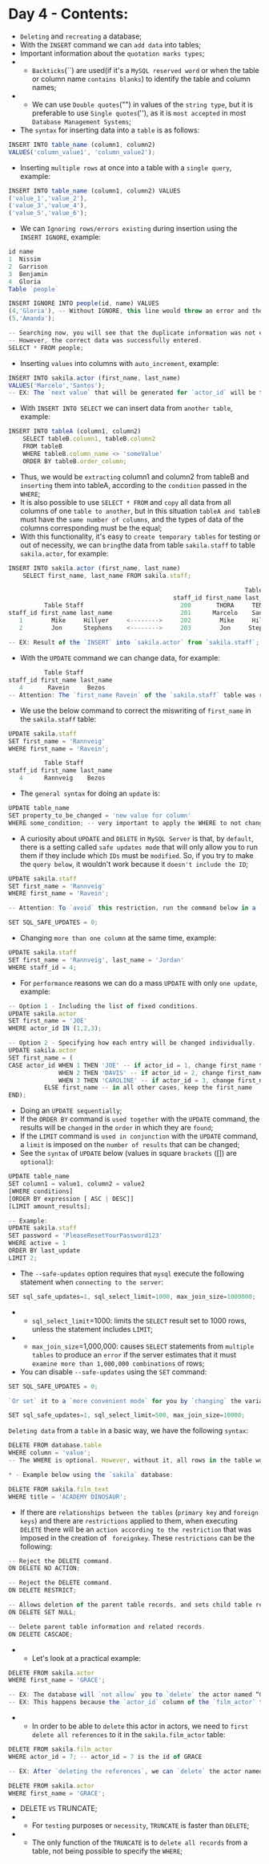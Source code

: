 # Day 4 - Contents: 

* `Deleting` and `recreating` a database; 
* With the `INSERT` command we can `add data` into tables;
* Important information about the `quotation marks types`; 
* - `Backticks`(``) are used(if it's a `MySQL reserved word` or when the table or column name `contains blanks`) to identify the table and column names; 
* - We can use `Double quotes`("") in values of the `string type`, but it is preferable to use `Single quotes`(''), as it is `most accepted` in most `Database Management Systems`; 
* The `syntax` for inserting data into a `table` is as follows: 
```js
INSERT INTO table_name (column1, column2)
VALUES('column_value1', 'column_value2'); 
```
* Inserting `multiple rows` at once into a table with a `single query`, example: 
```js
INSERT INTO table_name (column1, column2) VALUES
('value_1','value_2'),
('value_3','value_4'),
('value_5','value_6'); 
```
* We can `Ignoring rows/errors existing` during insertion using the `INSERT IGNORE`, example: 
```js
id name
1  Nissim
2  Garrison
3  Benjamin
4  Gloria
Table `people`

INSERT IGNORE INTO people(id, name) VALUES
(4,'Gloria'), -- Without IGNORE, this line would throw an error and the INSERT would not continue.
(5,'Amanda');

-- Searching now, you will see that the duplicate information was not entered.
-- However, the correct data was successfully entered.
SELECT * FROM people;
```
* Inserting `values` into columns with `auto_increment`, example: 
```js
INSERT INTO sakila.actor (first_name, last_name)
VALUES('Marcelo','Santos'); 
-- EX: The `next value` that will be generated for `actor_id` will be the value of the `last registered id more 1`; 
```
* With `INSERT INTO SELECT` we can insert data from `another table`, example: 
```js
INSERT INTO tableA (column1, column2)
    SELECT tableB.column1, tableB.column2
    FROM tableB
    WHERE tableB.column_name <> 'someValue'
    ORDER BY tableB.order_column;
```
* Thus, we would be `extracting` column1 and column2 from tableB and `inserting` them into tableA, according to the `condition` passed in the `WHERE`; 
* It is also possible to use `SELECT * FROM` and `copy` all data from all columns of one `table to another`, but in this situation `tableA and tableB` must have the `same number of columns`, and the types of data of the columns corresponding must be the equal; 
* With this functionality, it's easy to `create temporary tables` for testing or out of necessity, we can `bring`the data from table `sakila.staff` to table `sakila.actor`, for example: 
```js
INSERT INTO sakila.actor (first_name, last_name)
    SELECT first_name, last_name FROM sakila.staff; 
    
                                                                  Table Actor
                                              staff_id first_name last_name      last_update
          Table Staff                           200       THORA     TEMPLE    2006-02-15 04:34:33
staff_id first_name last_name                   201      Marcelo    Santos    2020-01-17 11:06:14
   1        Mike     Hillyer     <-------->     202        Mike     Hillyer   2020-01-17 11:30:32
   2        Jon      Stephens    <-------->     203        Jon     Stephens   2020-01-17 11:30:32
   
-- EX: Result of the `INSERT` into `sakila.actor` from `sakila.staff`;
```
* With the `UPDATE` command we can change data, for example: 
```js                                     
          Table Staff
staff_id first_name last_name             
   4       Ravein     Bezos
-- Attention: The `first_name Ravein` of the `sakila.staff` table was registered with the wrong value; 
```
* We use the below command to correct the miswriting of `first_name` in the `sakila.staff` table: 
```js
UPDATE sakila.staff
SET first_name = 'Rannveig'
WHERE first_name = 'Ravein';

          Table Staff
staff_id first_name last_name             
   4      Rannveig    Bezos
```
* The `general syntax` for doing an `update` is: 
```js                                     
UPDATE table_name
SET property_to_be_changed = 'new value for column'
WHERE some_condition; -- very important to apply the WHERE to not change the entire table!
```
* A curiosity about `UPDATE` and `DELETE` in `MySQL Server` is that, by `default`, there is a setting called `safe updates mode` that will only allow you to run them if they include which `IDs` must be `modified`. So, if you try to make the `query below`, it wouldn't work because it `doesn't include the ID`; 
```js                                     
UPDATE sakila.staff
SET first_name = 'Rannveig'
WHERE first_name = 'Ravein';

-- Attention: To `avoid` this restriction, run the command below in a `query window` within `MySQL Workbench` whenever you open it to `disable` this functionality, before executing the `UPDATE` or `DELETE` commands: 

SET SQL_SAFE_UPDATES = 0;
```
* Changing `more than one column` at the same time, example: 
```js
UPDATE sakila.staff
SET first_name = 'Rannveig', last_name = 'Jordan'
WHERE staff_id = 4;
```
* For `performance` reasons we can do a mass `UPDATE` with only `one update`, example: 
```js
-- Option 1 - Including the list of fixed conditions.
UPDATE sakila.actor
SET first_name = 'JOE'
WHERE actor_id IN (1,2,3);

-- Option 2 - Specifying how each entry will be changed individually.
UPDATE sakila.actor
SET first_name = (
CASE actor_id WHEN 1 THEN 'JOE' -- if actor_id = 1, change first_name to 'JOE'
              WHEN 2 THEN 'DAVIS' -- if actor_id = 2, change first_name to 'DAVIS'
              WHEN 3 THEN 'CAROLINE' -- if actor_id = 3, change first_name to 'CAROLINE'
	      ELSE first_name -- in all other cases, keep the first_name
END);
```
* Doing an `UPDATE sequentially`; 
* If the `ORDER BY` command is `used together` with the `UPDATE` command, the results will be `changed` in the `order` in which they are `found`; 
* If the `LIMIT` command is `used in conjunction` with the `UPDATE` command, a `limit` is imposed on the `number of results` that can be changed; 
* See the `syntax` of `UPDATE` below (values in square `brackets` ([]) are `optional`): 
```js
UPDATE table_name
SET column1 = value1, column2 = value2
[WHERE conditions]
[ORDER BY expression [ ASC | DESC]]
[LIMIT amount_results];

-- Example:
UPDATE sakila.staff
SET password = 'PleaseResetYourPassword123'
WHERE active = 1
ORDER BY last_update
LIMIT 2;
```
* The `--safe-updates` option requires that `mysql` execute the following statement when `connecting to the server`:
```js
SET sql_safe_updates=1, sql_select_limit=1000, max_join_size=1000000; 
```
* - `sql_select_limit`=1000: limits the `SELECT` result set to 1000 rows, unless the statement includes `LIMIT`; 
* - `max_join_size`=1,000,000: causes `SELECT` statements from `multiple tables` to produce an `error` if the server estimates that it must `examine more than 1,000,000 combinations` of rows; 
* You can disable `--safe-updates` using the `SET` command: 
```js
SET SQL_SAFE_UPDATES = 0; 

`Or set` it to a `more convenient mode` for you by `changing` the variable values:

SET sql_safe_updates=1, sql_select_limit=500, max_join_size=10000; 
```
`Deleting data` from a `table` in a basic way, we have the following `syntax`: 
```js
DELETE FROM database.table
WHERE column = 'value'; 
-- The WHERE is optional. However, without it, all rows in the table would be deleted.

* - Example below using the `sakila` database: 

DELETE FROM sakila.film_text
WHERE title = 'ACADEMY DINOSAUR'; 
```
* If there are `relationships between the tables` (`primary key` and `foreign keys`) and there are `restrictions` applied to them, when executing `DELETE` there will be an `action according to the restriction` that was imposed in the creation of ` foreignkey`. These `restrictions` can be the following: 
```js
-- Reject the DELETE command.
ON DELETE NO ACTION;

-- Reject the DELETE command.
ON DELETE RESTRICT;

-- Allows deletion of the parent table records, and sets child table records to NULL.
ON DELETE SET NULL;

-- Delete parent table information and related records.
ON DELETE CASCADE;
```
* - Let's look at a practical example: 
```js
DELETE FROM sakila.actor
WHERE first_name = 'GRACE';

-- EX: The database will `not allow` you to `delete` the actor named “GRACE”; 
-- EX: This happens because the `actor_id` column of the `film_actor` table is a `foreign key` that points to the `actor_id` column in the actor table, and this `foreign key` has the constraint `ON DELETE RESTRICT`; 
```
* - In order to be able to `delete` this actor in actors, we need to `first delete all references` to it in the `sakila.film_actor` table: 
```js
DELETE FROM sakila.film_actor
WHERE actor_id = 7; -- actor_id = 7 is the id of GRACE

-- EX: After `deleting the references`, we can `delete` the actor named “GRACE”: 

DELETE FROM sakila.actor
WHERE first_name = 'GRACE';
```
* DELETE `VS` TRUNCATE; 
* - For `testing` purposes or `necessity`, `TRUNCATE` is faster than `DELETE`; 
* - The only function of the `TRUNCATE` is to `delete all records` from a table, not being possible to specify the `WHERE`; 

